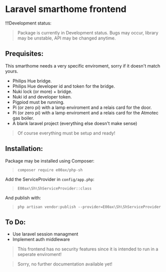 # Laravel smarthome frontend
!!!Development status:<br>
> Package is currently in Development status. Bugs may occur, library may be unstable, API may be changed anytime.<br>
## Prequisites:
This smarthome needs a very specific enviroment, sorry if it doesn't match yours.<br>
- Philips Hue bridge.
- Philips Hue developer id and token for the bridge.
- Nuki lock (or more) + bridge.
- Nuki id and developer token.
- Pigpiod must be running.
- Pi (or zero pi) with a lamp enviroment and a relais card for the door.
- Pi (or zero pi) with a lamp enviroment and a relais card for the Atmotec gas boiler.
- A blank laravel project (everything else doesn't make sense)

> Of course everything must be setup and ready!

## Installation:
Package may be installed using Composer:
> `composer require e00ax/php-sh`<br>

Add the ServiceProvider in `config/app.php`:<br>
> `E00ax\Sh\ShServiceProvider::class`

And publish with:<br>
> `php artisan vendor:publish --provider=E00ax\Sh\ShServiceProvider`

## To Do:
- Use laravel session managment
- Implement auth middleware

> This frontend has no security features since it is intended to run in a seperate enviroment!

> Sorry, no further documentation available yet!
